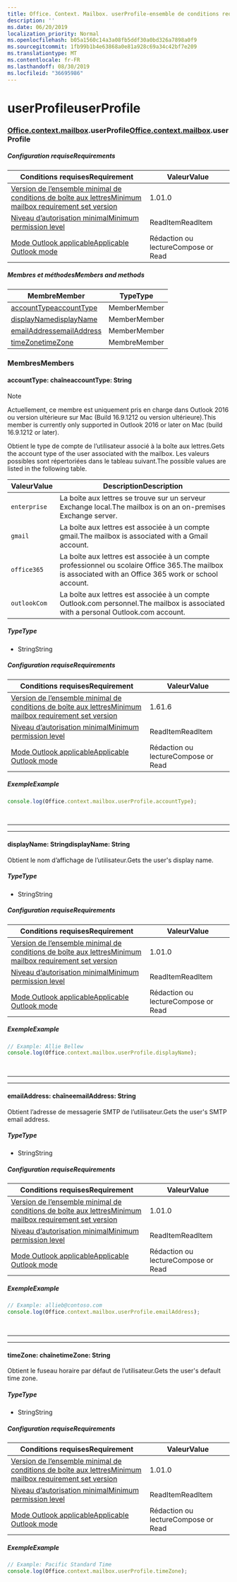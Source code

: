 ```yaml
---
title: Office. Context. Mailbox. userProfile-ensemble de conditions requises 1,6
description: ''
ms.date: 06/20/2019
localization_priority: Normal
ms.openlocfilehash: b05a1560c14a3a08fb5ddf30a0bd326a7898a0f9
ms.sourcegitcommit: 1fb99b1b4e63868a0e81a928c69a34c42bf7e209
ms.translationtype: MT
ms.contentlocale: fr-FR
ms.lasthandoff: 08/30/2019
ms.locfileid: "36695986"
---
```

# <a name="userprofile"></a><span data-ttu-id="01c01-102">userProfile</span><span class="sxs-lookup"><span data-stu-id="01c01-102">userProfile</span></span>

### <a name="officeofficemdcontextofficecontextmdmailboxofficecontextmailboxmduserprofile"></a><span data-ttu-id="01c01-103">[Office](Office.md)[.context](Office.context.md)[.mailbox](Office.context.mailbox.md).userProfile</span><span class="sxs-lookup"><span data-stu-id="01c01-103">[Office](Office.md)[.context](Office.context.md)[.mailbox](Office.context.mailbox.md).userProfile</span></span>

##### <a name="requirements"></a><span data-ttu-id="01c01-104">Configuration requise</span><span class="sxs-lookup"><span data-stu-id="01c01-104">Requirements</span></span>

|<span data-ttu-id="01c01-105">Conditions requises</span><span class="sxs-lookup"><span data-stu-id="01c01-105">Requirement</span></span>| <span data-ttu-id="01c01-106">Valeur</span><span class="sxs-lookup"><span data-stu-id="01c01-106">Value</span></span>|
|---|---|
|[<span data-ttu-id="01c01-107">Version de l’ensemble minimal de conditions de boîte aux lettres</span><span class="sxs-lookup"><span data-stu-id="01c01-107">Minimum mailbox requirement set version</span></span>](/office/dev/add-ins/reference/requirement-sets/outlook-api-requirement-sets)| <span data-ttu-id="01c01-108">1.0</span><span class="sxs-lookup"><span data-stu-id="01c01-108">1.0</span></span>|
|[<span data-ttu-id="01c01-109">Niveau d’autorisation minimal</span><span class="sxs-lookup"><span data-stu-id="01c01-109">Minimum permission level</span></span>](/outlook/add-ins/understanding-outlook-add-in-permissions)| <span data-ttu-id="01c01-110">ReadItem</span><span class="sxs-lookup"><span data-stu-id="01c01-110">ReadItem</span></span>|
|[<span data-ttu-id="01c01-111">Mode Outlook applicable</span><span class="sxs-lookup"><span data-stu-id="01c01-111">Applicable Outlook mode</span></span>](/outlook/add-ins/#extension-points)| <span data-ttu-id="01c01-112">Rédaction ou lecture</span><span class="sxs-lookup"><span data-stu-id="01c01-112">Compose or Read</span></span>|

##### <a name="members-and-methods"></a><span data-ttu-id="01c01-113">Membres et méthodes</span><span class="sxs-lookup"><span data-stu-id="01c01-113">Members and methods</span></span>

| <span data-ttu-id="01c01-114">Membre</span><span class="sxs-lookup"><span data-stu-id="01c01-114">Member</span></span> | <span data-ttu-id="01c01-115">Type</span><span class="sxs-lookup"><span data-stu-id="01c01-115">Type</span></span> |
|--------|------|
| [<span data-ttu-id="01c01-116">accountType</span><span class="sxs-lookup"><span data-stu-id="01c01-116">accountType</span></span>](#accounttype-string) | <span data-ttu-id="01c01-117">Member</span><span class="sxs-lookup"><span data-stu-id="01c01-117">Member</span></span> |
| [<span data-ttu-id="01c01-118">displayName</span><span class="sxs-lookup"><span data-stu-id="01c01-118">displayName</span></span>](#displayname-string) | <span data-ttu-id="01c01-119">Member</span><span class="sxs-lookup"><span data-stu-id="01c01-119">Member</span></span> |
| [<span data-ttu-id="01c01-120">emailAddress</span><span class="sxs-lookup"><span data-stu-id="01c01-120">emailAddress</span></span>](#emailaddress-string) | <span data-ttu-id="01c01-121">Member</span><span class="sxs-lookup"><span data-stu-id="01c01-121">Member</span></span> |
| [<span data-ttu-id="01c01-122">timeZone</span><span class="sxs-lookup"><span data-stu-id="01c01-122">timeZone</span></span>](#timezone-string) | <span data-ttu-id="01c01-123">Membre</span><span class="sxs-lookup"><span data-stu-id="01c01-123">Member</span></span> |

### <a name="members"></a><span data-ttu-id="01c01-124">Membres</span><span class="sxs-lookup"><span data-stu-id="01c01-124">Members</span></span>

#### <a name="accounttype-string"></a><span data-ttu-id="01c01-125">accountType: chaîne</span><span class="sxs-lookup"><span data-stu-id="01c01-125">accountType: String</span></span>

> [!NOTE]
> <span data-ttu-id="01c01-126">Actuellement, ce membre est uniquement pris en charge dans Outlook 2016 ou version ultérieure sur Mac (Build 16.9.1212 ou version ultérieure).</span><span class="sxs-lookup"><span data-stu-id="01c01-126">This member is currently only supported in Outlook 2016 or later on Mac (build 16.9.1212 or later).</span></span>

<span data-ttu-id="01c01-127">Obtient le type de compte de l’utilisateur associé à la boîte aux lettres.</span><span class="sxs-lookup"><span data-stu-id="01c01-127">Gets the account type of the user associated with the mailbox.</span></span> <span data-ttu-id="01c01-128">Les valeurs possibles sont répertoriées dans le tableau suivant.</span><span class="sxs-lookup"><span data-stu-id="01c01-128">The possible values are listed in the following table.</span></span>

| <span data-ttu-id="01c01-129">Valeur</span><span class="sxs-lookup"><span data-stu-id="01c01-129">Value</span></span> | <span data-ttu-id="01c01-130">Description</span><span class="sxs-lookup"><span data-stu-id="01c01-130">Description</span></span> |
|-------|-------------|
| `enterprise` | <span data-ttu-id="01c01-131">La boîte aux lettres se trouve sur un serveur Exchange local.</span><span class="sxs-lookup"><span data-stu-id="01c01-131">The mailbox is on an on-premises Exchange server.</span></span> |
| `gmail` | <span data-ttu-id="01c01-132">La boîte aux lettres est associée à un compte gmail.</span><span class="sxs-lookup"><span data-stu-id="01c01-132">The mailbox is associated with a Gmail account.</span></span> |
| `office365` | <span data-ttu-id="01c01-133">La boîte aux lettres est associée à un compte professionnel ou scolaire Office 365.</span><span class="sxs-lookup"><span data-stu-id="01c01-133">The mailbox is associated with an Office 365 work or school account.</span></span> |
| `outlookCom` | <span data-ttu-id="01c01-134">La boîte aux lettres est associée à un compte Outlook.com personnel.</span><span class="sxs-lookup"><span data-stu-id="01c01-134">The mailbox is associated with a personal Outlook.com account.</span></span> |

##### <a name="type"></a><span data-ttu-id="01c01-135">Type</span><span class="sxs-lookup"><span data-stu-id="01c01-135">Type</span></span>

*   <span data-ttu-id="01c01-136">String</span><span class="sxs-lookup"><span data-stu-id="01c01-136">String</span></span>

##### <a name="requirements"></a><span data-ttu-id="01c01-137">Configuration requise</span><span class="sxs-lookup"><span data-stu-id="01c01-137">Requirements</span></span>

|<span data-ttu-id="01c01-138">Conditions requises</span><span class="sxs-lookup"><span data-stu-id="01c01-138">Requirement</span></span>| <span data-ttu-id="01c01-139">Valeur</span><span class="sxs-lookup"><span data-stu-id="01c01-139">Value</span></span>|
|---|---|
|[<span data-ttu-id="01c01-140">Version de l’ensemble minimal de conditions de boîte aux lettres</span><span class="sxs-lookup"><span data-stu-id="01c01-140">Minimum mailbox requirement set version</span></span>](/office/dev/add-ins/reference/requirement-sets/outlook-api-requirement-sets)| <span data-ttu-id="01c01-141">1.6</span><span class="sxs-lookup"><span data-stu-id="01c01-141">1.6</span></span> |
|[<span data-ttu-id="01c01-142">Niveau d’autorisation minimal</span><span class="sxs-lookup"><span data-stu-id="01c01-142">Minimum permission level</span></span>](/outlook/add-ins/understanding-outlook-add-in-permissions)| <span data-ttu-id="01c01-143">ReadItem</span><span class="sxs-lookup"><span data-stu-id="01c01-143">ReadItem</span></span>|
|[<span data-ttu-id="01c01-144">Mode Outlook applicable</span><span class="sxs-lookup"><span data-stu-id="01c01-144">Applicable Outlook mode</span></span>](/outlook/add-ins/#extension-points)| <span data-ttu-id="01c01-145">Rédaction ou lecture</span><span class="sxs-lookup"><span data-stu-id="01c01-145">Compose or Read</span></span>|

##### <a name="example"></a><span data-ttu-id="01c01-146">Exemple</span><span class="sxs-lookup"><span data-stu-id="01c01-146">Example</span></span>

```js
console.log(Office.context.mailbox.userProfile.accountType);
```

<br>

---
---

#### <a name="displayname-string"></a><span data-ttu-id="01c01-147">displayName: String</span><span class="sxs-lookup"><span data-stu-id="01c01-147">displayName: String</span></span>

<span data-ttu-id="01c01-148">Obtient le nom d’affichage de l’utilisateur.</span><span class="sxs-lookup"><span data-stu-id="01c01-148">Gets the user's display name.</span></span>

##### <a name="type"></a><span data-ttu-id="01c01-149">Type</span><span class="sxs-lookup"><span data-stu-id="01c01-149">Type</span></span>

*   <span data-ttu-id="01c01-150">String</span><span class="sxs-lookup"><span data-stu-id="01c01-150">String</span></span>

##### <a name="requirements"></a><span data-ttu-id="01c01-151">Configuration requise</span><span class="sxs-lookup"><span data-stu-id="01c01-151">Requirements</span></span>

|<span data-ttu-id="01c01-152">Conditions requises</span><span class="sxs-lookup"><span data-stu-id="01c01-152">Requirement</span></span>| <span data-ttu-id="01c01-153">Valeur</span><span class="sxs-lookup"><span data-stu-id="01c01-153">Value</span></span>|
|---|---|
|[<span data-ttu-id="01c01-154">Version de l’ensemble minimal de conditions de boîte aux lettres</span><span class="sxs-lookup"><span data-stu-id="01c01-154">Minimum mailbox requirement set version</span></span>](/office/dev/add-ins/reference/requirement-sets/outlook-api-requirement-sets)| <span data-ttu-id="01c01-155">1.0</span><span class="sxs-lookup"><span data-stu-id="01c01-155">1.0</span></span>|
|[<span data-ttu-id="01c01-156">Niveau d’autorisation minimal</span><span class="sxs-lookup"><span data-stu-id="01c01-156">Minimum permission level</span></span>](/outlook/add-ins/understanding-outlook-add-in-permissions)| <span data-ttu-id="01c01-157">ReadItem</span><span class="sxs-lookup"><span data-stu-id="01c01-157">ReadItem</span></span>|
|[<span data-ttu-id="01c01-158">Mode Outlook applicable</span><span class="sxs-lookup"><span data-stu-id="01c01-158">Applicable Outlook mode</span></span>](/outlook/add-ins/#extension-points)| <span data-ttu-id="01c01-159">Rédaction ou lecture</span><span class="sxs-lookup"><span data-stu-id="01c01-159">Compose or Read</span></span>|

##### <a name="example"></a><span data-ttu-id="01c01-160">Exemple</span><span class="sxs-lookup"><span data-stu-id="01c01-160">Example</span></span>

```js
// Example: Allie Bellew
console.log(Office.context.mailbox.userProfile.displayName);
```

<br>

---
---

#### <a name="emailaddress-string"></a><span data-ttu-id="01c01-161">emailAddress: chaîne</span><span class="sxs-lookup"><span data-stu-id="01c01-161">emailAddress: String</span></span>

<span data-ttu-id="01c01-162">Obtient l’adresse de messagerie SMTP de l’utilisateur.</span><span class="sxs-lookup"><span data-stu-id="01c01-162">Gets the user's SMTP email address.</span></span>

##### <a name="type"></a><span data-ttu-id="01c01-163">Type</span><span class="sxs-lookup"><span data-stu-id="01c01-163">Type</span></span>

*   <span data-ttu-id="01c01-164">String</span><span class="sxs-lookup"><span data-stu-id="01c01-164">String</span></span>

##### <a name="requirements"></a><span data-ttu-id="01c01-165">Configuration requise</span><span class="sxs-lookup"><span data-stu-id="01c01-165">Requirements</span></span>

|<span data-ttu-id="01c01-166">Conditions requises</span><span class="sxs-lookup"><span data-stu-id="01c01-166">Requirement</span></span>| <span data-ttu-id="01c01-167">Valeur</span><span class="sxs-lookup"><span data-stu-id="01c01-167">Value</span></span>|
|---|---|
|[<span data-ttu-id="01c01-168">Version de l’ensemble minimal de conditions de boîte aux lettres</span><span class="sxs-lookup"><span data-stu-id="01c01-168">Minimum mailbox requirement set version</span></span>](/office/dev/add-ins/reference/requirement-sets/outlook-api-requirement-sets)| <span data-ttu-id="01c01-169">1.0</span><span class="sxs-lookup"><span data-stu-id="01c01-169">1.0</span></span>|
|[<span data-ttu-id="01c01-170">Niveau d’autorisation minimal</span><span class="sxs-lookup"><span data-stu-id="01c01-170">Minimum permission level</span></span>](/outlook/add-ins/understanding-outlook-add-in-permissions)| <span data-ttu-id="01c01-171">ReadItem</span><span class="sxs-lookup"><span data-stu-id="01c01-171">ReadItem</span></span>|
|[<span data-ttu-id="01c01-172">Mode Outlook applicable</span><span class="sxs-lookup"><span data-stu-id="01c01-172">Applicable Outlook mode</span></span>](/outlook/add-ins/#extension-points)| <span data-ttu-id="01c01-173">Rédaction ou lecture</span><span class="sxs-lookup"><span data-stu-id="01c01-173">Compose or Read</span></span>|

##### <a name="example"></a><span data-ttu-id="01c01-174">Exemple</span><span class="sxs-lookup"><span data-stu-id="01c01-174">Example</span></span>

```js
// Example: allieb@contoso.com
console.log(Office.context.mailbox.userProfile.emailAddress);
```

<br>

---
---

#### <a name="timezone-string"></a><span data-ttu-id="01c01-175">timeZone: chaîne</span><span class="sxs-lookup"><span data-stu-id="01c01-175">timeZone: String</span></span>

<span data-ttu-id="01c01-176">Obtient le fuseau horaire par défaut de l’utilisateur.</span><span class="sxs-lookup"><span data-stu-id="01c01-176">Gets the user's default time zone.</span></span>

##### <a name="type"></a><span data-ttu-id="01c01-177">Type</span><span class="sxs-lookup"><span data-stu-id="01c01-177">Type</span></span>

*   <span data-ttu-id="01c01-178">String</span><span class="sxs-lookup"><span data-stu-id="01c01-178">String</span></span>

##### <a name="requirements"></a><span data-ttu-id="01c01-179">Configuration requise</span><span class="sxs-lookup"><span data-stu-id="01c01-179">Requirements</span></span>

|<span data-ttu-id="01c01-180">Conditions requises</span><span class="sxs-lookup"><span data-stu-id="01c01-180">Requirement</span></span>| <span data-ttu-id="01c01-181">Valeur</span><span class="sxs-lookup"><span data-stu-id="01c01-181">Value</span></span>|
|---|---|
|[<span data-ttu-id="01c01-182">Version de l’ensemble minimal de conditions de boîte aux lettres</span><span class="sxs-lookup"><span data-stu-id="01c01-182">Minimum mailbox requirement set version</span></span>](/office/dev/add-ins/reference/requirement-sets/outlook-api-requirement-sets)| <span data-ttu-id="01c01-183">1.0</span><span class="sxs-lookup"><span data-stu-id="01c01-183">1.0</span></span>|
|[<span data-ttu-id="01c01-184">Niveau d’autorisation minimal</span><span class="sxs-lookup"><span data-stu-id="01c01-184">Minimum permission level</span></span>](/outlook/add-ins/understanding-outlook-add-in-permissions)| <span data-ttu-id="01c01-185">ReadItem</span><span class="sxs-lookup"><span data-stu-id="01c01-185">ReadItem</span></span>|
|[<span data-ttu-id="01c01-186">Mode Outlook applicable</span><span class="sxs-lookup"><span data-stu-id="01c01-186">Applicable Outlook mode</span></span>](/outlook/add-ins/#extension-points)| <span data-ttu-id="01c01-187">Rédaction ou lecture</span><span class="sxs-lookup"><span data-stu-id="01c01-187">Compose or Read</span></span>|

##### <a name="example"></a><span data-ttu-id="01c01-188">Exemple</span><span class="sxs-lookup"><span data-stu-id="01c01-188">Example</span></span>

```js
// Example: Pacific Standard Time
console.log(Office.context.mailbox.userProfile.timeZone);
```
